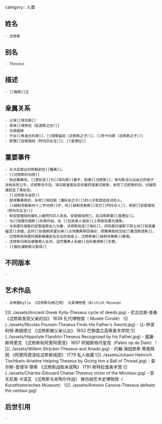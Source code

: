 category:: 人类
## 姓名
	- 忒修斯
## 别名
	- Theseus
## 描述
	- [[雅典]]王
## 亲属关系
	- 父亲[[埃勾斯]]
	- 母亲[[埃特拉（庇透斯之女）]]
	- 兄弟姐妹
	- 子女[[希波吕托斯]]、[[得摩福翁（忒修斯之子）]]、[[阿卡玛斯（忒修斯之子）]]
	- 配偶[[安提俄珀（阿玛宗女王）]]、[[淮德拉]]
## 重要事件
	- 长大后取出剑和鞋前往[[雅典]]。
	- [[忒修斯的功绩]]
	- 到达雅典后，[[美狄亚]]为[[埃勾斯]]妻子，陷害[[忒修斯]]，埃勾斯没认出自己的孩子派他杀死公牛，忒修斯杀牛后，埃勾斯拿美狄亚的毒药谋害忒修斯，发现了忒修斯的剑，识破阴谋赶走了美狄亚。
	- [[忒修斯与迷宫]]
	- 取得雅典政权，杀死[[帕拉斯（潘狄翁之子）]]的儿子和其他反对的人。
	- [[赫剌克勒斯的十二件功绩]]中，同[[赫剌克勒斯]]攻打[[阿玛宗人]]，俘获[[安提俄珀（阿玛宗女王）]]
	- 和安提俄珀的婚礼上被阿玛宗人攻击，安提俄珀死亡。后忒修斯娶[[淮德拉]]。
	- 与[[珀里托俄斯]]并肩作战，在 [[拉皮泰人酒会]]上帮助珀里托俄斯。
	- 与珀里托俄斯约定娶宙斯女儿为妻，忒修斯抢走[[海伦]]，同珀里托俄斯下冥土向[[珀耳塞福涅]]求婚，此时[[狄俄斯库里兄弟]]占领雅典带回海伦，把雅典政权交给[[墨涅斯透斯]]。
	- 忒修斯和珀里托俄斯被骗坐在忘记的高座上，忒修斯被[[赫剌克勒斯]]解救。
	- 忒修斯归来后被雅典人反对，诅咒雅典人后被[[吕科墨得斯]]杀害。
	- [[俄狄浦斯弑父娶母]]
## 不同版本
	-
## 艺术作品
	- 古希腊Kylix 《忒修斯功绩之旅》 大英博物馆（British Museum）
 ![](../assets/Ancient Greek Kylix-Theseus cycle of deeds.jpg)
	- 尼古拉斯·普桑 《忒修斯发现父亲的剑》 1638 孔代博物馆（  Musée Condé）
 ![](../assets/Nicolas Poussin-Theseus Finds His Father's Sword.jpg)
	- 让-伊波利特·弗朗德兰 《忒修斯被父亲认出》 1832 巴黎国立高等美术学院
 ![](../assets/Hippolyte Flandrin-Theseus Recognized by his Father.jpg)
	- 威廉·斯特里克 《忒修斯和阿里阿德涅》 1657 阿姆斯特丹皇宫（Paleis op de Dam）
 ![](../assets/Willem Strijcker-Theseus and Ariadn.jpg)
	- 约翰·海因里希·蒂施拜因 《阿里阿德涅给忒修斯线团》 1779 私人收藏
 ![](../assets/Johann Heinrich Tischbein-Ariadne Helping Theseus by Giving him a Ball of Thread.jpg)
	- 查尔斯-爱德华·蔡斯 《忒修斯战胜米诺陶》 1791 斯特拉堡美术馆
 ![](../assets/Charles-Édouard Chaise-Theseus victor of the Minotaur.jpg)
	- 安东尼奥·卡诺瓦 《忒修斯与肯陶尔作战》 维也纳艺术史博物馆（ Kunsthistorisches Museum）
 ![](../assets/Antonio Canova-Theseus defeats the centaur.jpg)
## 后世引用
	-
